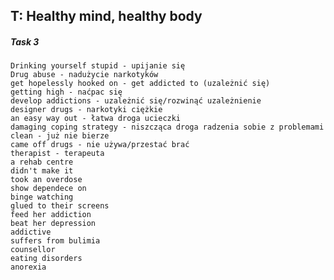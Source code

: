 ## T: Healthy mind, healthy body


##### Task 3
	Drinking yourself stupid - upijanie się
	Drug abuse - nadużycie narkotyków
	get hopelessly hooked on - get addicted to (uzależnić się)
	getting high - naćpac się
	develop addictions - uzależnić się/rozwinąć uzależnienie
	designer drugs - narkotyki ciężkie
	an easy way out - łatwa droga ucieczki
	damaging coping strategy - niszcząca droga radzenia sobie z problemami
	clean - już nie bierze
	came off drugs - nie używa/przestać brać
	therapist - terapeuta
	a rehab centre
	didn't make it
	took an overdose
	show dependece on
	binge watching
	glued to their screens
	feed her addiction
	beat her depression
	addictive
	suffers from bulimia
	counsellor
	eating disorders
	anorexia
	

